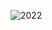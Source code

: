 ![2022](https://user-images.githubusercontent.com/33375292/191963532-789fb949-b317-4731-92be-dee335b086cd.jpg)
